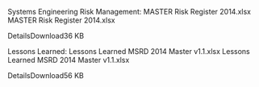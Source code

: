 Systems Engineering
Risk Management: MASTER Risk Register 2014.xlsx
MASTER Risk Register 2014.xlsx

   DetailsDownload36 KB



Lessons Learned: Lessons Learned MSRD 2014 Master v1.1.xlsx
Lessons Learned MSRD 2014 Master v1.1.xlsx

   DetailsDownload56 KB
